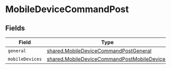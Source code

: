 # MobileDeviceCommandPost


## Fields

| Field                                                                                                             | Type                                                                                                              | Required                                                                                                          | Description                                                                                                       |
| ----------------------------------------------------------------------------------------------------------------- | ----------------------------------------------------------------------------------------------------------------- | ----------------------------------------------------------------------------------------------------------------- | ----------------------------------------------------------------------------------------------------------------- |
| `general`                                                                                                         | [shared.MobileDeviceCommandPostGeneral](../../../sdk/models/shared/mobiledevicecommandpostgeneral.md)             | :heavy_minus_sign:                                                                                                | N/A                                                                                                               |
| `mobileDevices`                                                                                                   | [shared.MobileDeviceCommandPostMobileDevices](../../../sdk/models/shared/mobiledevicecommandpostmobiledevices.md) | :heavy_minus_sign:                                                                                                | N/A                                                                                                               |